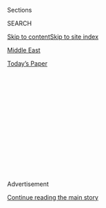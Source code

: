 <div id="app">

<div>

<div>

<div>

<div class="NYTAppHideMasthead css-1q2w90k e1suatyy0">

<div class="section css-ui9rw0 e1suatyy2">

<div class="css-eph4ug er09x8g0">

<div class="css-6n7j50">

</div>

<span class="css-1dv1kvn">Sections</span>

<div class="css-10488qs">

<span class="css-1dv1kvn">SEARCH</span>

</div>

[Skip to content](#site-content)[Skip to site index](#site-index)

</div>

<div id="masthead-section-label" class="css-1wr3we4 eaxe0e00">

[Middle
East](https://www.nytimes3xbfgragh.onion/section/world/middleeast)

</div>

<div class="css-10698na e1huz5gh0">

</div>

</div>

<div id="masthead-bar-one" class="section hasLinks css-15hmgas e1csuq9d3">

<div class="css-uqyvli e1csuq9d0">

</div>

<div class="css-1uqjmks e1csuq9d1">

</div>

<div class="css-9e9ivx">

[](https://myaccount.nytimes3xbfgragh.onion/auth/login?response_type=cookie&client_id=vi)

</div>

<div class="css-1bvtpon e1csuq9d2">

[Today’s
Paper](https://www.nytimes3xbfgragh.onion/section/todayspaper)

</div>

</div>

</div>

</div>

<div data-aria-hidden="false">

<div id="site-content" data-role="main">

<div>

<div class="css-1aor85t" style="opacity:0.000000001;z-index:-1;visibility:hidden">

<div class="css-1hqnpie">

<div class="css-epjblv">

<span class="css-17xtcya">[Middle
East](/section/world/middleeast)</span><span class="css-x15j1o">|</span><span class="css-fwqvlz">Life
in a Jihadist Capital: Order With a Darker
Side</span>

</div>

<div class="css-k008qs">

<div class="css-1iwv8en">

<span class="css-18z7m18"></span>

<div>

</div>

</div>

<span class="css-1n6z4y">https://nyti.ms/1z2sB8q</span>

<div class="css-1705lsu">

<div class="css-4xjgmj">

<div class="css-4skfbu" data-role="toolbar" data-aria-label="Social Media Share buttons, Save button, and Comments Panel with current comment count" data-testid="share-tools">

  - 
  - 
  - 
  - 
    
    <div class="css-6n7j50">
    
    </div>

  - 
  - 

</div>

</div>

</div>

</div>

</div>

</div>

<div id="NYT_TOP_BANNER_REGION" class="css-13pd83m">

</div>

<div id="top-wrapper" class="css-1sy8kpn">

<div id="top-slug" class="css-l9onyx">

Advertisement

</div>

[Continue reading the main
story](#after-top)

<div class="ad top-wrapper" style="text-align:center;height:100%;display:block;min-height:250px">

<div id="top" class="place-ad" data-position="top" data-size-key="top">

</div>

</div>

<div id="after-top">

</div>

</div>

<div id="sponsor-wrapper" class="css-1hyfx7x">

<div id="sponsor-slug" class="css-19vbshk">

Supported by

</div>

[Continue reading the main
story](#after-sponsor)

<div id="sponsor" class="ad sponsor-wrapper" style="text-align:center;height:100%;display:block">

</div>

<div id="after-sponsor">

</div>

</div>

<div class="css-1vkm6nb ehdk2mb0">

# Life in a Jihadist Capital: Order With a Darker Side

</div>

![<span class="css-16f3y1r e13ogyst0">Background on ISIS, the Islamic
State in Iraq and
Syria.</span><span class="css-cch8ym"><span class="css-1dv1kvn">Credit</span><span class="css-cnj6d5 e1z0qqy90" itemprop="copyrightHolder"><span class="css-1ly73wi e1tej78p0">Credit...</span><span>Reuters</span></span></span>](https://static01.graylady3jvrrxbe.onion/images/2014/07/23/world/23RAQQA/23RAQQA-videoSixteenByNine1050-v3.jpg)

<div class="css-xt80pu e12qa4dv0">

<div class="css-18e8msd">

<div class="css-vp77d3 epjyd6m0">

<div class="css-1baulvz">

By <span class="css-1baulvz" itemprop="name">an Employee of The New York
Times</span> and
[<span class="css-1baulvz last-byline" itemprop="name">Ben
Hubbard</span>](http://www.nytimes3xbfgragh.onion/by/ben-hubbard)

</div>

</div>

  - July 23,
    2014

  - 
    
    <div class="css-4xjgmj">
    
    <div class="css-d8bdto" data-role="toolbar" data-aria-label="Social Media Share buttons, Save button, and Comments Panel with current comment count" data-testid="share-tools">
    
      - 
      - 
      - 
      - 
        
        <div class="css-6n7j50">
        
        </div>
    
      - 
      - 
    
    </div>
    
    </div>

</div>

</div>

<div class="section meteredContent css-1r7ky0e" name="articleBody" itemprop="articleBody">

<div class="css-1fanzo5 StoryBodyCompanionColumn">

<div class="css-53u6y8">

RAQQA, Syria — When his factory was bombed in the northern Syrian city
of Aleppo, the businessman considered two bleak options: remain at home
and risk dying in the next airstrike, or flee like hundreds of thousands
of others to a refugee camp in Turkey.

Instead, he took his remaining cash east and moved to a neighboring
city, Raqqa, the de facto capital of the world’s fastest growing
jihadist force. There he found a degree of order and security absent in
other parts of Syria.

“The fighting in Syria will continue, so we have to live our lives,”
said the businessman, who gave only a first name, Qadri, as he oversaw a
dozen workers in his new children’s clothing factory in Raqqa.

Long before extremists rolled through Iraq and seized a large piece of
territory, the group known as the Islamic State in Iraq and Syria, or
ISIS, took over most of Raqqa Province, home to about a million people,
and established a headquarters in its capital. Through strategic
management and brute force, the group, which now calls itself simply the
Islamic State, has begun imposing its vision of a state that blends its
fundamentalist interpretation of Islam with the practicalities of
governance.

</div>

</div>

<div class="css-1fanzo5 StoryBodyCompanionColumn">

<div class="css-53u6y8">

In time, it has won the surprising respect of some war-weary citizens,
like Qadri, who will accept any authority that can restore a semblance
of normal life. Rebel-held areas of Aleppo, by comparison, remain racked
with food shortages and crime. But there is a darker side to Islamic
rule, with public executions and strict social codes that have left many
in this once-tolerant community deeply worried about the
future.

</div>

</div>

<div class="css-1sngw6j">

[](https://www.nytimes3xbfgragh.onion/interactive/2014/07/03/world/middleeast/syria-iraq-isis-rogue-state-along-two-rivers.html)

<div class="css-1eoytci">

![](https://static01.graylady3jvrrxbe.onion/images/2014/07/03/world/middleeast/syria-iraq-isis-rogue-state-along-two-rivers-1404368464154/syria-iraq-isis-rogue-state-along-two-rivers-1404368464154-videoLarge.png)

</div>

<div class="css-1rha1bf">

## A Rogue State Along Two Rivers

The victories gained by the militant group calling itself the Islamic
State in Iraq and Syria were built on months of maneuvering along the
Tigris and Euphrates Rivers.

</div>

</div>

<div class="css-1fanzo5 StoryBodyCompanionColumn">

<div class="css-53u6y8">

In the city of Raqqa, traffic police officers keep intersections clear,
crime is rare, and tax collectors issue receipts. But statues like the
landmark lions in Al Rasheed Park have been destroyed because they were
considered blasphemous. Public spaces like Al Amasy Square, where young
men and women once hung out and flirted in the evenings, have been
walled off with heavy metal fences topped with the black flags of ISIS.
People accused of stealing have lost their hands in public amputations.

“What I see in Raqqa proves that the Islamic State has a clear vision to
establish a state in the real meaning of the word,” said a retired
teacher in the city of Raqqa. “It is not a joke.”

How ISIS rules in Raqqa offers insight into what it is trying to do as
it moves to consolidate its grip in territories spanning the
Syrian-Iraqi border. An employee of The New York Times recently spent
six days in Raqqa and interviewed a dozen residents. The employee and
those interviewed are not being identified to protect them from
retaliation by the extremists who have hunted down and killed those
perceived as opposing their project.

</div>

</div>

<div class="css-1fanzo5 StoryBodyCompanionColumn">

<div class="css-53u6y8">

To those entering Raqqa, ISIS makes clear, immediately, who is in
charge.

At the southern entrance to the city, visitors were once greeted by a
towering mosaic of President Bashar al-Assad and Haroun al-Rasheed, the
caliph who ruled the Islamic world from Raqqa in the ninth century. Now
there is a towering black billboard that pays homage to ISIS and to the
so-called martyrs who died fighting for its cause.

Raqqa’s City Hall houses the Islamic Services Commission. The former
office of the Finance Ministry contains the Shariah court and the
criminal police. The traffic police are based in the [First Shariah High
School](https://twitter.com/al_khansaa2/status/465938930878398465/photo/1).
Raqqa’s Credit Bank is now the tax authority, where employees collect
$20 every two months from shop owners for electricity, water and
security. Many said that they had received official receipts stamped
with the ISIS logo and that the fees were less than they used to pay in
bribes to Mr. Assad’s government.

“I feel like I am dealing with a respected state, not thugs,” said a
Raqqa goldsmith in his small shop as a woman shopped for gold pieces
with cash sent from abroad by her
husband.

</div>

</div>

<div style="max-width:100%;margin:0 auto">

<div class="css-17dprlf" data-id="100000003017766" data-slug="raqqamap" style="max-width:180px">

</div>

</div>

<div class="css-1fanzo5 StoryBodyCompanionColumn">

<div class="css-53u6y8">

Raqqa is a test case for ISIS, which imposed itself as the ultimate
authority in this city on the Euphrates River early this year. The group
has already proved its military prowess, routing other militias in Syria
as well as the Iraqi military. But it is here in this agricultural hub
that it has had the most time to turn its ideology into reality, a
project that appears unlikely to end soon given the lack of a military
force able to displace it.

An aid worker who travels to Raqqa said the ranks of ISIS were filled
with volatile young men, many of them foreigners more interested in
violence than governance. To keep things running, it has paid or
threatened skilled workers to remain in their posts while putting
loyalist supervisors over them to ensure compliance with Islamic rules.

“They can’t fire all the staff and bring new people to run a hospital,
so they change the manager to someone who will enforce their rules and
regulations,” the aid worker said, speaking on the condition of
anonymity so as not to endanger his work.

</div>

</div>

<div class="css-1fanzo5 StoryBodyCompanionColumn">

<div class="css-53u6y8">

Raqqa’s three churches, once home to an active Christian minority, have
all been shuttered. After capturing the largest, the Armenian Catholic
Martyrs Church, ISIS removed its crosses, hung black flags from its
facade and converted it into an [Islamic
center](http://www.alquds.co.uk/wp-content/uploads/picdata/2013/12/12-03/03qpt963.jpg)
that screens videos of battles and suicide operations to recruit new
fighters.

The few Christians who remain pay a minority tax of a few dollars per
month. When ISIS’s religious police officers patrol to make sure shops
close during Muslim prayers, the Christians must obey, too.

The religious police have banned public smoking of cigarettes and water
pipes — a move that has dampened the city’s social life, forcing cafes
to close. They also make sure that women cover their hair and faces in
public.

</div>

</div>

<div class="css-79elbk" data-testid="photoviewer-wrapper">

<div class="css-z3e15g" data-testid="photoviewer-wrapper-hidden">

</div>

<div class="css-1a48zt4 ehw59r15" data-testid="photoviewer-children">

![<span class="css-16f3y1r e13ogyst0" data-aria-hidden="true">To those
entering Raqqa Province, home to about a million people, ISIS makes
clear, immediately, who is in
charge.</span><span class="css-cnj6d5 e1z0qqy90" itemprop="copyrightHolder"><span class="css-1ly73wi e1tej78p0">Credit...</span><span>Reuters</span></span>](https://static01.graylady3jvrrxbe.onion/images/2014/07/24/world/24raqqa2/24raqqa2-articleLarge.jpg?quality=75&auto=webp&disable=upscale)

</div>

</div>

<div class="css-1fanzo5 StoryBodyCompanionColumn">

<div class="css-53u6y8">

A university professor from Raqqa said ISIS gunmen recently stopped a
bus heading to Damascus when they found one woman on board
insufficiently covered. They held the bus up for an hour and a half
until she went home and changed, the professor said.

More pragmatically, ISIS has managed to keep food in markets, and
bakeries and gas stations functioning. But it has had more trouble with
drinking water and electricity, which is out for as much as 20 hours a
day.

Perhaps realizing that the young extremists most attracted to its
sectarian violence lack professional skills, the leader of ISIS, Abu
Bakr al-Baghdadi, asked in a recent [audio
address](https://pietervanostaeyen.wordpress.com/2014/07/01/islamic-state-message-to-the-mujahidin-and-the-islamic-ummah-in-the-month-of-ramadan/)
for doctors and engineers to travel to places like Raqqa to help build
his [newly
declared](http://www.nytimes3xbfgragh.onion/2014/07/06/world/asia/iraq-abu-bakr-al-baghdadi-sermon-video.html?_r=0)
Islamic State. “Their migration is an obligation so that they can answer
the dire need of the Muslims,” Mr. Baghdadi said.

</div>

</div>

<div class="css-1fanzo5 StoryBodyCompanionColumn">

<div class="css-53u6y8">

Hints of this international mobilization are already apparent in Raqqa,
where gunmen at checkpoints are often Saudi, Egyptian, Tunisian or
Libyan. Raqqa’s emir of electricity is Sudanese, and one hospital is run
by a Jordanian who reports to an Egyptian boss, according to Syrians who
work under them.

After ISIS’s advance into Iraq last month, the Jordanian went to Mosul
to help organize a hospital there before returning to Raqqa.

“He talked with an eager shine in his eyes, saying that the caliphate of
the Islamic State that began in Raqqa would spread over the whole
region,” one of his employees said.

</div>

</div>

</div>

<div>

</div>

<div>

</div>

<div>

</div>

<div>

<div id="bottom-wrapper" class="css-1ede5it">

<div id="bottom-slug" class="css-l9onyx">

Advertisement

</div>

[Continue reading the main
story](#after-bottom)

<div id="bottom" class="ad bottom-wrapper" style="text-align:center;height:100%;display:block;min-height:90px">

</div>

<div id="after-bottom">

</div>

</div>

</div>

</div>

</div>

## Site Index

<div>

</div>

## Site Information Navigation

  - [© <span>2020</span> <span>The New York Times
    Company</span>](https://help.nytimes3xbfgragh.onion/hc/en-us/articles/115014792127-Copyright-notice)

<!-- end list -->

  - [NYTCo](https://www.nytco.com/)
  - [Contact
    Us](https://help.nytimes3xbfgragh.onion/hc/en-us/articles/115015385887-Contact-Us)
  - [Work with us](https://www.nytco.com/careers/)
  - [Advertise](https://nytmediakit.com/)
  - [T Brand Studio](http://www.tbrandstudio.com/)
  - [Your Ad
    Choices](https://www.nytimes3xbfgragh.onion/privacy/cookie-policy#how-do-i-manage-trackers)
  - [Privacy](https://www.nytimes3xbfgragh.onion/privacy)
  - [Terms of
    Service](https://help.nytimes3xbfgragh.onion/hc/en-us/articles/115014893428-Terms-of-service)
  - [Terms of
    Sale](https://help.nytimes3xbfgragh.onion/hc/en-us/articles/115014893968-Terms-of-sale)
  - [Site
    Map](https://spiderbites.nytimes3xbfgragh.onion)
  - [Help](https://help.nytimes3xbfgragh.onion/hc/en-us)
  - [Subscriptions](https://www.nytimes3xbfgragh.onion/subscription?campaignId=37WXW)

</div>

</div>

</div>

</div>
